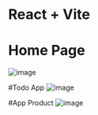 # React + Vite

# Home Page
![image](https://github.com/ImamRenaldyGumay/waizlytest/assets/55146555/0d9ee8e7-1561-4ffb-be93-f40192422f39)

#Todo App
![image](https://github.com/ImamRenaldyGumay/waizlytest/assets/55146555/9de98ef1-8098-4683-8c7f-93b5785afd9a)

#App Product
![image](https://github.com/ImamRenaldyGumay/waizlytest/assets/55146555/bd29adbd-86f8-4358-b07d-677a68a58e29)



 
 

